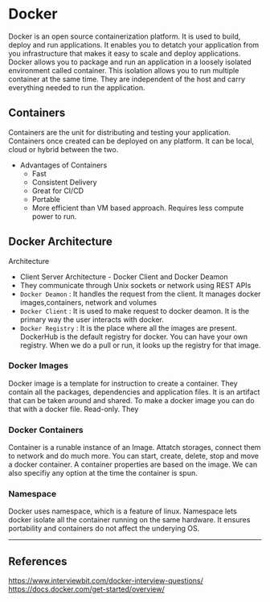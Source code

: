 # Docker
Docker is an open source containerization platform. It is used to build, deploy and run applications. It enables you to detatch your application from you infrastructure that makes it easy to scale and deploy applications.
Docker allows you to package and run an application in a loosely isolated environment called container. This isolation allows you to run multiple container at the same time. They are independent of the host and carry everything needed to run the application.
## Containers
Containers are the unit for distributing and testing your application. Containers once created can be deployed on any platform. It can be local, cloud or hybrid between the two.
- Advantages of Containers
    - Fast
    - Consistent Delivery
    - Great for CI/CD
    - Portable
    - More efficient than VM based approach. Requires less compute power to run.
## Docker Architecture
Architecture
- Client Server Architecture - Docker Client and Docker Deamon
- They communicate through Unix sockets or network using REST APIs 
- `Docker Deamon` : It handles the request from the client. It manages docker images,containers, network and volumes
- `Docker Client` : It is used to make request to docker deamon. It is the primary way the user interacts with docker.
- `Docker Registry` : It is the place where all the images are present. DockerHub is the default registry for docker. You can have your own registry. When we do a pull or run, it looks up the registry for that image.

### Docker Images
Docker image is a template for instruction to create a container. They contain all the packages, dependencies and  application files. It is an artifact that can be taken around and shared. To make a docker image you can do that with a docker file. Read-only. They

### Docker Containers
Container is a runable instance of an Image. Attatch storages, connect them to network and do much more. You can start, create, delete, stop and move a docker container. A container properties are based on the image. We can also specifiy any option at the time the container is spun.

### Namespace
Docker uses namespace, which is a feature of linux. Namespace lets docker isolate all the container running on the same hardware. It ensures portability and containers do not affect the underying OS.



---
## References
https://www.interviewbit.com/docker-interview-questions/
https://docs.docker.com/get-started/overview/